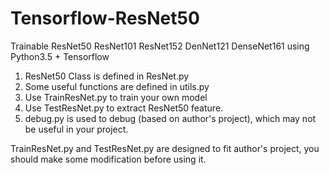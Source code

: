 # Tensorflow-ResNet50
Trainable ResNet50 ResNet101 ResNet152 DenNet121 DenseNet161 using Python3.5 + Tensorflow

1. ResNet50 Class is defined in ResNet.py
2. Some useful functions are defined in utils.py
3. Use TrainResNet.py to train your own model
4. Use TestResNet.py to extract ResNet50 feature.
5. debug.py is used to debug (based on author's project), which may not be useful in your project.

TrainResNet.py and TestResNet.py are designed to fit author's project, you should make some modification before using it.

